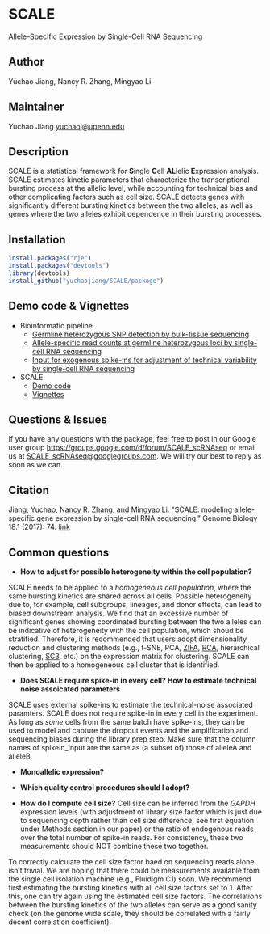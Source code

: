 # SCALE
Allele-Specific Expression by Single-Cell RNA Sequencing


## Author
Yuchao Jiang, Nancy R. Zhang, Mingyao Li


## Maintainer
Yuchao Jiang <yuchaoj@upenn.edu>


## Description
SCALE is a statistical framework for **S**ingle **C**ell **AL**lelic **E**xpression analysis. SCALE estimates kinetic parameters that characterize the transcriptional bursting process at the allelic level, while accounting for technical bias and other complicating factors such as cell size. SCALE detects genes with significantly different bursting kinetics between the two alleles, as well as genes where the two alleles exhibit dependence in their bursting processes.


## Installation
```r
install.packages("rje")
install.packages("devtools")
library(devtools)
install_github("yuchaojiang/SCALE/package")
```


## Demo code & Vignettes
* Bioinformatic pipeline
  * [Germline heterozygous SNP detection by bulk-tissue sequencing](https://github.com/yuchaojiang/SCALE/blob/master/bioinfo/bulk_SNP.sh)
  * [Allele-specific read counts at germline heterozygous loci by single-cell RNA sequencing](https://github.com/yuchaojiang/SCALE/blob/master/bioinfo/scRNAseq_SNP.sh)
  * [Input for exogenous spike-ins for adjustment of technical variability by single-cell RNA sequencing](https://github.com/yuchaojiang/SCALE/blob/master/bioinfo/scRNAseq_spikein.sh)
* SCALE
  * [Demo code](https://github.com/yuchaojiang/SCALE/blob/master/demo/demo.R)
  * [Vignettes](https://github.com/yuchaojiang/SCALE/blob/master/demo/SCALE_vignettes.pdf)


## Questions & Issues
If you have any questions with the package, feel free to post in our Google user group https://groups.google.com/d/forum/SCALE_scRNAseq or email us at SCALE_scRNAseq@googlegroups.com. We will try our best to reply as soon as we can.


## Citation
Jiang, Yuchao, Nancy R. Zhang, and Mingyao Li. "SCALE: modeling allele-specific gene expression by single-cell RNA sequencing." Genome Biology 18.1 (2017): 74. [link](https://genomebiology.biomedcentral.com/articles/10.1186/s13059-017-1200-8)


## Common questions
* **How to adjust for possible heterogeneity within the cell population?**

 SCALE needs to be applied to a *homogeneous cell population*, where the same bursting kinetics are shared across all cells. Possible heterogeneity due to, for example, cell subgroups, lineages, and donor effects, can lead to biased downstream analysis. We find that an excessive number of significant genes showing coordinated bursting between the two alleles can be indicative of heterogeneity with the cell population, which shoud be stratified. Therefore, it is recommended that users adopt dimensionality reduction and clustering methods (e.g., t-SNE, PCA, [ZIFA](https://genomebiology.biomedcentral.com/articles/10.1186/s13059-015-0805-z), [RCA](http://www.nature.com/ng/journal/v49/n5/full/ng.3818.html), hierarchical clustering, [SC3](https://www.nature.com/nmeth/journal/v14/n5/full/nmeth.4236.html), etc.) on the expression matrix for clustering. SCALE can then be applied to a homogeneous cell cluster that is identified.
  
* **Does SCALE require spike-in in every cell? How to estimate technical noise assoicated parameters**

 SCALE uses external spike-ins to estimate the technical-noise associated paramters. SCALE does not require spike-in in every cell in the experiment. As long as *some* cells from the same batch have spike-ins, they can be used to model and capture the dropout events and the amplification and sequencing biases during the library prep step. Make sure that the column names of spikein_input are the same as (a subset of) those of alleleA and alleleB.

* **Monoallelic expression?**


* **Which quality control procedures should I adopt?**


* **How do I compute cell size?**
 Cell size can be inferred from the *GAPDH* expression levels (with adjustment of library size factor which is just due to sequencing depth rather than cell size difference, see first equation under Methods section in our paper) or the ratio of endogenous reads over the total number of spike-in reads. For consistency, these two measurements should NOT combine these two together.

 To correctly calculate the cell size factor baed on sequencing reads alone isn’t trivial. We are hoping that there could be measurements available from the single cell isolation machine (e.g., Fluidigm C1) soon. We recommend first estimating the bursting kinetics with all cell size factors set to 1. After this, one can try again using the estimated cell size factors. The correlations between the bursting kinetics of the two alleles can serve as a good sanity check (on the genome wide scale, they should be correlated with a fairly decent correlation coefficient).
